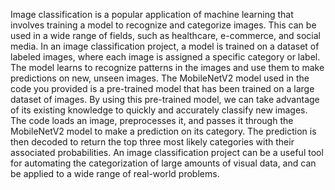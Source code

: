 Image classification is a popular application of machine learning that involves training a model to recognize and categorize images. This can be used in a wide range of fields, such as healthcare, e-commerce, and social media.
In an image classification project, a model is trained on a dataset of labeled images, where each image is assigned a specific category or label. The model learns to recognize patterns in the images and use them to make predictions on new, unseen images.
The MobileNetV2 model used in the code you provided is a pre-trained model that has been trained on a large dataset of images. By using this pre-trained model, we can take advantage of its existing knowledge to quickly and accurately classify new images.
The code loads an image, preprocesses it, and passes it through the MobileNetV2 model to make a prediction on its category. The prediction is then decoded to return the top three most likely categories with their associated probabilities.
 An image classification project can be a useful tool for automating the categorization of large amounts of visual data, and can be applied to a wide range of real-world problems.

